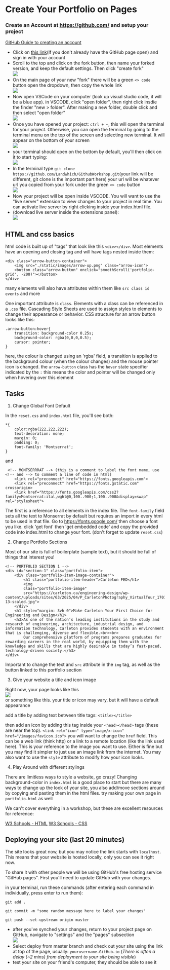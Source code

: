 # Create Your Portfolio on Pages

### Create an Account at https://github.com/ and setup your project

[GitHub Guide to creating an account](https://docs.Github.com/en/get-started/start-your-journey/creating-an-account-on-GitHub)

- Click on [this link](https://github.com/Landwhich/GithubWorkshop)(If you don't already have the GitHub page open) and sign in with your account
- Scroll to the top and click on the fork button, then name your forked version, and keep the default settings. Then click "create fork"
<br><img src="./README_images/forking.png"><br>
- On the main page of your new "fork" there will be a green `<> code` button open the dropdown, then copy the whole link
<br><img src="./README_images/gitClone.png"><br>
- Now open VSCode on your computer (look up visual studio code, it will be a blue app). in VSCODE, click "open folder", then right click insdie the finder "new > folder". After making a new folder, double click and then select "open folder"
<br><img src="./README_images/vscodeIcon.png"><br>
- Once you have opened your project: `ctrl + ~`, this will open the terminal for your project. Otherwise, you can open the terminal by going to the terminal menu on the top of the screen and selecting new terminal. It will appear on the bottom of your screen
<br><img src="./README_images/terminal.png"><br>
- your terminal should open on the bottom by default, you'll then click on it to start typing:
<br><img src="./README_images/terminal-2.png"><br>
- In the terminal type `git clone https://github.com/Landwhich/GithubWorkshop.git`(your link will be different, git clone is the important part here) your url will be whatever url you copied from your fork under the green `<> code` button
<br><img src="./README_images/gitClone.png"><br>
- Now your project will be open inside VSCODE. You will want to use the "live server" extension to view changes to your project in real time. You can activate live server by right clicking inside your index.html file. 
- (download live server inside the extensions panel): 
<br><img src="./README_images/liveServer.png"><br>

## HTML and css basics

html code is built up of "tags" that look like this `<div></div>`. Most elements have an opening and closing tag and will have tags nested inside them:
```
<div class="arrow-button-container">
    <img src="./static/images/arrow-up.png" class="arrow-icon">
    <button class="arrow-button" onclick="smoothScroll('portfolio-grid', -200)"></button>
</div>
```
many elements will also have attributes within them like `src class id events` and more

One important attribute is `class`. Elements with a class can be referenced in a `.css` file. Cascading Style Sheets are used to assign styles to elements to change their appearance or behavior. CSS structure for an arrow button looks like this:
```
.arrow-button:hover{
    transition: background-color 0.25s;
    background-color: rgba(0,0,0,0.5);
    cursor: pointer;
}
```
here, the colour is changed using an 'rgba' field, a transition is applied to the background colour (when the colour changes) and the mouse pointer icon is changed. the `arrow-button` class has the `hover` state specifier indicated by the `:` this means the color and pointer will be changed only when hovering over this element

## Tasks

1. Change Global Font Default

In the `reset.css` and `index.html` file, you'll see both:
```
*{
    color:rgba(222,222,222);
    text-decoration: none;
    margin: 0;
    padding: 0;
    font-family: 'Montserrat';
}
```
and 
```
 <!-- MONTSERRRAT --> (this is a comment to label the font name, use <!-- and --> to comment a line of code in html)
    <link rel="preconnect" href="https://fonts.googleapis.com">
    <link rel="preconnect" href="https://fonts.gstatic.com" crossorigin>
    <link href="https://fonts.googleapis.com/css2?family=Montserrat:ital,wght@0,100..900;1,100..900&display=swap" rel="stylesheet">
```
The first is a reference to all elements in the index file. The `font-family` field sets all the text to Monserrat by default but requires an import in every html to be used in that file. Go to https://fonts.google.com/ then choose a font you like. click 'get font' then 'get embedded code' and copy the provided code into index.html to change your font. (don't forget to update `reset.css`)

2. Change Portfolio Sections

Most of our site is full of boilerplate (sample text), but it should be full of things that interest you! 
```
<!-- PORTFOLIO SECTION 1 -->
<div id="section-1" class="portfolio-item">
    <div class="portfolio-item-image-container">
        <h1 class="portfolio-item-header">Carleton FED</h1>
        <img 
        class="portfolio-item-image"
        src="https://carleton.ca/engineering-design/wp-content/uploads/sites/63/2025/04/P_CarletonPhotography_VirtualTour_170122-13-scaled.jpg">
    </div>
    <h1 style="margin: 3vh 0">Make Carleton Your First Choice for Engineering and Design</h1>
    <h3>As one of the nation’s leading institutions in the study and research of engineering, architecture, industrial design, and information technology, Carleton provides students with an environment that is challenging, diverse and flexible.<br><br>
        Our comprehensive platform of programs prepares graduates for rewarding careers in the real world, by equipping them with the knowledge and skills that are highly desirable in today’s fast-paced, technology-driven society.</h3>
</div>
```
Important to change the text and `src` attribute in the `img` tag, as well as the button linked to this portfolio section

3. Give your website a title and icon image

Right now, your page looks like this
<br><img src="./README_images/siteTitle.png"><br>
or something like this. your title or icon may vary, but it will have a default appearance

add a title by adding text between title tags: `<title></title>`

then add an icon by adding this tag inside your `<head></head>` tags (these are near the top). 
```<link rel="icon" type="image/x-icon" href="/images/favicon.ico">``` 
you will want to change the `href` field. This can be a web link (think http) or a link to a remote location (like the link used here). This is your reference to the image you want to use. Either is fine but you may find it simpler to just use an image link from the internet. You may also want to use the `style` attribute to modify how your icon looks. 

4. Play Around with different stylings

There are limitless ways to style a website, go crazy! Changing background-color in `index.html` is a good place to start but there are many ways to change up the look of your site, you also add/move sections around by copying and pasting them in the html files. try making your own page in `portfolio.html` as well

We can't cover everything in a workshop, but these are excellent resources for reference: 

[W3 Schools - HTML](https://www.w3schools.com/html/)
[W3 Schools - CSS](https://www.w3schools.com/css/)

## Deploying your site (last 20 minutes)

The site looks great now, but you may notice the link starts with `localhost`. This means that your website is hosted locally, only 
you can see it right now. 

To share it with other people we will be using GitHub's free hosting service "GitHub pages". First you'll need to update GitHub with your changes. 

in your terminal, run these commands (after entering each command in individually, press enter to run them): 
```
git add .
```
```
git commit -m "some random message here to label your changes"
```
```
git push --set-upstream origin master
```
- after you've synched your changes, return to your project page on GitHub, navigate to "settings" and the "pages" subsection
<br><img src="./README_images/branchDeployment.png"><br>
- Select deploy from master branch and check out your site using the link at top of the page, usually: `yourusername.GitHub.io` (*There is often a delay (~2 mins) from deployment to your site being visible*)
- test your site on your friend's computer, they should be able to see it